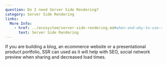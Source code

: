 ```yaml
---
question: Do I need Server Side Rendering?
category: Server Side Rendering
links:
  More Info:
    - href: ../ecosystem/server-side-rendering.md#when-and-why-to-use-ssr
      text: Server Side Rendering
---
```


If you are building a blog, an ecommerce website or a presentational product portfolio, SSR can used as it will help with SEO, social network preview when sharing and decreased load times.
